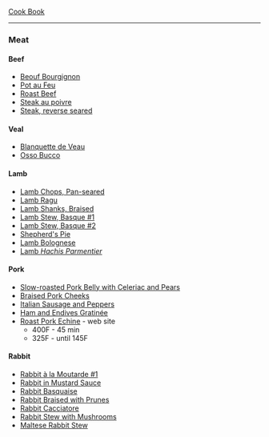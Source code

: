 [Cook Book](https://github.com/vmsmith/CookBook/blob/master/README.md)  

----  

### Meat  

#### Beef  
* [Beouf Bourgignon](https://github.com/vmsmith/CookBook/blob/master/stews_beouf_bourgignon.md)
* [Pot au Feu](https://github.com/vmsmith/CookBook/blob/master/stews_pot_au_feu.md)  
* [Roast Beef](https://github.com/vmsmith/CookBook/blob/master/meat_roast_beef.md)  
* [Steak au poivre](https://github.com/vmsmith/CookBook/blob/master/meat_steak_au_poivre.md)  
* [Steak, reverse seared](https://github.com/vmsmith/CookBook/blob/master/meat_steak_reverse_seared.md)

#### Veal   
* [Blanquette de Veau](https://github.com/vmsmith/CookBook/blob/master/meat_blanquette_veau.md)     
* [Osso Bucco](https://github.com/vmsmith/CookBook/blob/master/meat_osso_bucco.md)      

#### Lamb  
* [Lamb Chops, Pan-seared](https://github.com/vmsmith/CookBook/blob/master/lamb_chops_pan-seared.md)  
* [Lamb Ragu](https://github.com/vmsmith/CookBook/blob/master/lamb_ragu.md)   
* [Lamb Shanks, Braised](https://github.com/vmsmith/CookBook/blob/master/lamb_shanks_braised_1.md)
* [Lamb Stew, Basque #1](https://github.com/vmsmith/CookBook/blob/master/lamb_stew_basque_1.md)  
* [Lamb Stew, Basque #2](https://github.com/vmsmith/CookBook/blob/master/lamb_stew_basque_2.md) 
* [Shepherd's Pie](https://github.com/vmsmith/CookBook/blob/master/lamb_shepherds_pie.md)  
* [Lamb Bolognese](https://github.com/vmsmith/CookBook/blob/master/lamb_bolognese.md)   
* [Lamb *Hachis Parmentier*](https://github.com/vmsmith/CookBook/blob/master/lamb_hachis_parmentier.md)   

#### Pork  

* [Slow-roasted Pork Belly with Celeriac and Pears](https://github.com/vmsmith/CookBook/blob/master/pork_belly_slow-roasted.md)  
* [Braised Pork Cheeks](https://github.com/vmsmith/CookBook/blob/master/pork_cheeks_braised.md)
* [Italian Sausage and Peppers](https://github.com/vmsmith/CookBook/blob/master/pork_sausage_italian_peppers.md)  
* [Ham and Endives Gratinée](https://github.com/vmsmith/CookBook/blob/master/pork_ham_endives_gratinee.md)    
* [Roast Pork Echine](https://cookinginsens.wordpress.com/2019/12/10/herb-crusted-echine-de-porc-with-romanesco/) - web site   
  * 400F - 45 min  
  * 325F - until 145F    

#### Rabbit  

* [Rabbit à la Moutarde #1](https://github.com/vmsmith/CookBook/blob/master/rabbit_a_la_moutarde.md)  
* [Rabbit in Mustard Sauce](https://github.com/vmsmith/CookBook/blob/master/rabbit_a_la_moutarde2.md)  
* [Rabbit Basquaise](https://github.com/vmsmith/CookBook/blob/master/rabbit_basque.md)  
* [Rabbit Braised with Prunes](https://github.com/vmsmith/CookBook/blob/master/rabbit_braised_prunes.md)  
* [Rabbit Cacciatore](https://github.com/vmsmith/CookBook/blob/master/rabbit_cacciatore.md)  
* [Rabbit Stew with Mushrooms](https://github.com/vmsmith/CookBook/blob/master/rabbit_stew_mushrooms.md)  
* [Maltese Rabbit Stew](https://github.com/vmsmith/CookBook/blob/master/rabbit_stew_maltese.md)  

